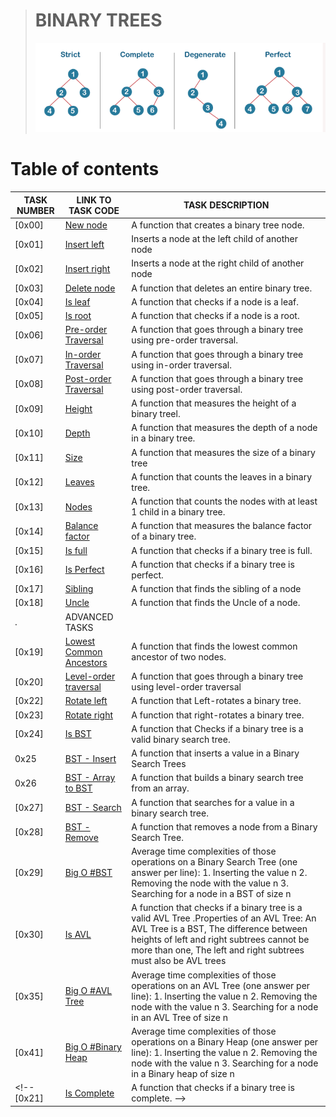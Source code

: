 
> # BINARY TREES
> ![Binary trees](./assets/bt.png)
# Table of contents
TASK NUMBER | LINK TO TASK CODE | TASK DESCRIPTION
----- | ------ | ----------
[0x00] | [New node](./0-binary_tree_node.c) | A function that creates a binary tree node.
[0x01] | [Insert left](./1-binary_tree_insert_left.c) | Inserts a node at the left child of another node
[0x02] | [Insert right](./2-binary_tree_insert_left.c) | Inserts a node at the right child of another node
[0x03] | [Delete node](./3-binary_tree_delete.c) | A function that deletes an entire binary tree.
[0x04] | [Is leaf](./4-binary_tree_is_leaf.c) | A function that checks if a node is a leaf.
[0x05] | [Is root](./5-binary_tree_is_root.c) | A function that checks if a node is a root.
[0x06] | [Pre-order Traversal](./6-binary_tree_preorder.c) | A function that goes through a binary tree using pre-order traversal.
[0x07] | [In-order Traversal](./7-binary_tree_inorder.c) | A function that goes through a binary tree using in-order traversal.
[0x08] | [Post-order Traversal](./8-binary_tree_postorder.c) | A function that goes through a binary tree using post-order traversal.
[0x09] | [Height](./9-binary_tree_height.c) | A function that measures the height of a binary treel.
[0x10] | [Depth](./10-binary_tree_depth.c) | A function that measures the depth of a node in a binary tree.
[0x11] | [Size](./11-binary_tree_size.c) | A function that measures the size of a binary tree
[0x12] | [Leaves](./12-binary_tree_leaves.c) | A function that counts the leaves in a binary tree.
[0x13] | [Nodes](./13-binary_tree_nodes.c) | A  function that counts the nodes with at least 1 child in a binary tree.
[0x14] | [Balance factor](./14-binary_tree_balance.c) | A function that measures the balance factor of a binary tree.
[0x15] | [Is full](./15-binary_tree_is_full.c) | A function that checks if a binary tree is full.
[0x16] | [Is Perfect](./16-binary_tree_is_perfect.c) | A function that checks if a binary tree is perfect.
[0x17] | [Sibling](./17-binary_tree_sibling.c) | A function that finds the sibling of a node
[0x18] | [Uncle](./18-binary_tree_uncle.c) | A function that finds the Uncle of a node.
 . |  ADVANCED TASKS | 
[0x19] | [Lowest Common Ancestors](./100-binary_trees_ancestor.c) | A function that finds the lowest common ancestor of two nodes.
[0x20] | [Level-order traversal](./101-binary_tree_levelorder.c) | A function that goes through a binary tree using level-order traversal
[0x22] | [Rotate left](./103-binary_tree_rotate_left.c) | A  function that Left-rotates a binary tree.
[0x23] | [Rotate right](./104-binary_tree_rotate_right.c) | A  function that right-rotates a binary tree.
[0x24] | [Is BST](./110-binary_tree_is_bst.c) | A  function that Checks if a binary tree is a valid binary search tree.
0x25 | [BST - Insert](./111-bst_insert.c) | A  function that inserts a value in a Binary Search Trees
0x26 | [BST - Array to BST](./112-array_to_bst.c) | A  function that builds a binary search tree from an array.
[0x27] | [BST - Search](./113-bst_search.c) | A  function that searches for a value in a binary search tree.
[0x28] | [BST - Remove](./114-bst_remove.c) | A  function that removes a node from a Binary Search Tree.
[0x29] | [Big O #BST](./115-O) | Average time complexities of those operations on a Binary Search Tree (one answer per line): 1. Inserting the value n 2. Removing the node with the value n 3. Searching for a node in a BST of size n
[0x30] | [Is AVL](./120-binary_tree_is_avl.c) | A  function that checks if a binary tree is a valid AVL Tree .Properties of an AVL Tree: An AVL Tree is a BST, The difference between heights of left and right subtrees cannot be more than one, The left and right subtrees must also be AVL trees
[0x35] | [Big O #AVL Tree](./125-O) | Average time complexities of those operations on an AVL Tree (one answer per line): 1. Inserting the value n 2. Removing the node with the value n 3. Searching for a node in an AVL Tree of size n
[0x41] | [Big O #Binary Heap](./135-O) | Average time complexities of those operations on a Binary Heap (one answer per line): 1. Inserting the value n 2. Removing the node with the value n 3. Searching for a node in a Binary heap of size n
<!-- [0x21] | [Is Complete](./102-binary_tree_is_complete.c) | A  function that checks if a binary tree is complete. -->
 